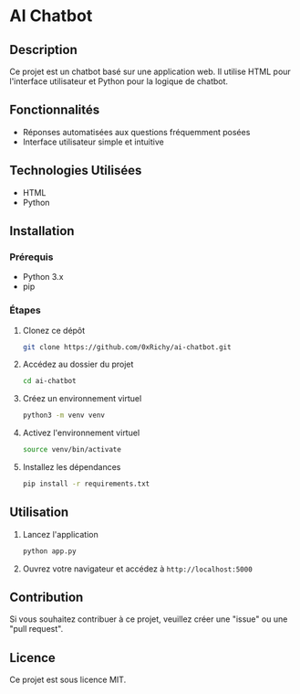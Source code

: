 # AI Chatbot

## Description

Ce projet est un chatbot basé sur une application web. Il utilise HTML pour l'interface utilisateur et Python pour la logique de chatbot.

## Fonctionnalités

- Réponses automatisées aux questions fréquemment posées
- Interface utilisateur simple et intuitive

## Technologies Utilisées

- HTML
- Python

## Installation

### Prérequis

- Python 3.x
- pip

### Étapes

1. Clonez ce dépôt
   ```bash
   git clone https://github.com/0xRichy/ai-chatbot.git
   ```
2. Accédez au dossier du projet
   ```bash
   cd ai-chatbot
   ```
3. Créez un environnement virtuel
   ```bash
   python3 -m venv venv
   ```
4. Activez l'environnement virtuel
   ```bash
   source venv/bin/activate
   ```
5. Installez les dépendances
   ```bash
   pip install -r requirements.txt
   ```

## Utilisation

1. Lancez l'application
   ```bash
   python app.py
   ```
2. Ouvrez votre navigateur et accédez à `http://localhost:5000`

## Contribution

Si vous souhaitez contribuer à ce projet, veuillez créer une "issue" ou une "pull request".

## Licence

Ce projet est sous licence MIT.
